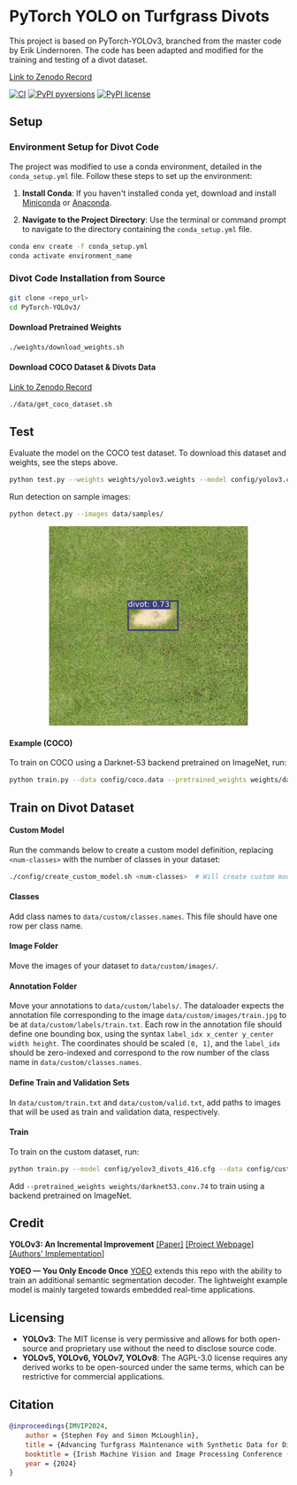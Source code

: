 
# PyTorch YOLO on Turfgrass Divots

This project is based on PyTorch-YOLOv3, branched from the master code by Erik Lindernoren. The code has been adapted and modified for the training and testing of a divot dataset.

[Link to Zenodo Record](https://www.zenodo.org/record/8375419)

[![CI](https://github.com/eriklindernoren/PyTorch-YOLOv3/actions/workflows/main.yml/badge.svg)](https://github.com/eriklindernoren/PyTorch-YOLOv3/actions/workflows/main.yml) [![PyPI pyversions](https://img.shields.io/pypi/pyversions/pytorchyolo.svg)](https://pypi.python.org/pypi/pytorchyolo/) [![PyPI license](https://img.shields.io/pypi/l/pytorchyolo.svg)](LICENSE)

## Setup

### Environment Setup for Divot Code

The project was modified to use a conda environment, detailed in the `conda_setup.yml` file. Follow these steps to set up the environment:

1. **Install Conda**: If you haven't installed conda yet, download and install [Miniconda](https://docs.conda.io/en/latest/miniconda.html) or [Anaconda](https://www.anaconda.com/products/distribution).

2. **Navigate to the Project Directory**: Use the terminal or command prompt to navigate to the directory containing the `conda_setup.yml` file.

```bash
conda env create -f conda_setup.yml
conda activate environment_name
```

### Divot Code Installation from Source

```bash
git clone <repo_url>
cd PyTorch-YOLOv3/
```

#### Download Pretrained Weights

```bash
./weights/download_weights.sh
```

#### Download COCO Dataset & Divots Data

[Link to Zenodo Record](https://www.zenodo.org/record/8375419)

```bash
./data/get_coco_dataset.sh
```

## Test

Evaluate the model on the COCO test dataset. To download this dataset and weights, see the steps above.

```bash
python test.py --weights weights/yolov3.weights --model config/yolov3.cfg
```

Run detection on sample images:

```bash
python detect.py --images data/samples/
```

<p align="center"><img src="https://github.com/stevefoy/PyTorch-YOLOv3/raw/master/assets/divot.png" width="360"/></p>

#### Example (COCO)

To train on COCO using a Darknet-53 backend pretrained on ImageNet, run:

```bash
python train.py --data config/coco.data --pretrained_weights weights/darknet53.conv.74
```


## Train on Divot Dataset

#### Custom Model

Run the commands below to create a custom model definition, replacing `<num-classes>` with the number of classes in your dataset:

```bash
./config/create_custom_model.sh <num-classes>  # Will create custom model 'yolov3-custom.cfg'
```

#### Classes

Add class names to `data/custom/classes.names`. This file should have one row per class name.

#### Image Folder

Move the images of your dataset to `data/custom/images/`.

#### Annotation Folder

Move your annotations to `data/custom/labels/`. The dataloader expects the annotation file corresponding to the image `data/custom/images/train.jpg` to be at `data/custom/labels/train.txt`. Each row in the annotation file should define one bounding box, using the syntax `label_idx x_center y_center width height`. The coordinates should be scaled `[0, 1]`, and the `label_idx` should be zero-indexed and correspond to the row number of the class name in `data/custom/classes.names`.

#### Define Train and Validation Sets

In `data/custom/train.txt` and `data/custom/valid.txt`, add paths to images that will be used as train and validation data, respectively.

#### Train

To train on the custom dataset, run:

```bash
python train.py --model config/yolov3_divots_416.cfg --data config/custom.data
```

Add `--pretrained_weights weights/darknet53.conv.74` to train using a backend pretrained on ImageNet.

## Credit

**YOLOv3: An Incremental Improvement**
[[Paper]](https://pjreddie.com/media/files/papers/YOLOv3.pdf) [[Project Webpage]](https://pjreddie.com/darknet/yolo/) [[Authors' Implementation]](https://github.com/pjreddie/darknet)

**YOEO — You Only Encode Once**
[YOEO](https://github.com/bit-bots/YOEO) extends this repo with the ability to train an additional semantic segmentation decoder. The lightweight example model is mainly targeted towards embedded real-time applications.

## Licensing

- **YOLOv3**: The MIT license is very permissive and allows for both open-source and proprietary use without the need to disclose source code.
- **YOLOv5, YOLOv6, YOLOv7, YOLOv8**: The AGPL-3.0 license requires any derived works to be open-sourced under the same terms, which can be restrictive for commercial applications.

## Citation

```bibtex
@inproceedings{IMVIP2024,
    author = {Stephen Foy and Simon McLoughlin},
    title = {Advancing Turfgrass Maintenance with Synthetic Data for Divot Detection},
    booktitle = {Irish Machine Vision and Image Processing Conference (IMVIP)},
    year = {2024}
}
```
